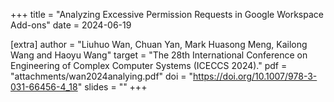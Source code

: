 +++
title = "Analyzing Excessive Permission Requests in Google Workspace Add-ons"
date = 2024-06-19

[extra]
author = "Liuhuo Wan, Chuan Yan, Mark Huasong Meng, Kailong Wang and Haoyu Wang"
target = "The 28th International Conference on Engineering of Complex Computer Systems (ICECCS 2024)."
pdf = "attachments/wan2024analying.pdf"
doi = "https://doi.org/10.1007/978-3-031-66456-4_18"
slides = ""
+++